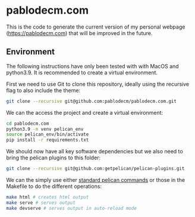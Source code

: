 # pablodecm.com

This is the code to generate the current version of my personal webpage (<https://pablodecm.com>)
that will be improved in the future.

## Environment

The following instructions have only been tested with with MacOS and python3.9.
It is recommended to create a virtual environment.

First we need to use Git to clone this repository, ideally using the recursive
flag to also include the theme:

```bash
git clone --recursive git@github.com:pablodecm/pablodecm.com.git
```

We can the access the project and create a virtual environment:

```bash
cd pablodecm.com
python3.9 -m venv pelican_env
source pelican_env/bin/activate
pip install -r requirements.txt
```

We should now have all key software dependencies but we also need to bring the
pelican plugins to this folder:

```bash
git clone --recursive git@github.com:getpelican/pelican-plugins.git
```

We can the simply use either [standard pelican commands](https://docs.getpelican.com/en/latest/quickstart.html)
or those in the Makefile to do the different operations:

```bash
make html # creates html output
make serve # serves output
make devserve # serves output in auto-reload mode
```
